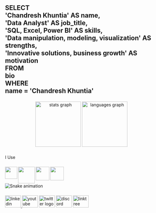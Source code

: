 <h2 align="left">SELECT<br>'Chandresh Khuntia' AS name,<br>'Data Analyst' AS job_title,<br>'SQL, Excel, Power BI' AS skills,<br>'Data manipulation, modeling, visualization' AS strengths,<br>'Innovative solutions, business growth' AS motivation<br>FROM<br>bio<br>WHERE<br>name = 'Chandresh Khuntia'</h2>

###

<div align="center">
  <img src="https://github-readme-stats.vercel.app/api?username=chandreshkhuntia&hide_title=false&hide_rank=false&show_icons=true&include_all_commits=true&count_private=true&disable_animations=false&theme=dracula&locale=en&hide_border=false" height="150" alt="stats graph"  />
  <img src="https://github-readme-stats.vercel.app/api/top-langs?username=chandreshkhuntia&locale=en&hide_title=false&layout=compact&card_width=320&langs_count=5&theme=dracula&hide_border=false" height="150" alt="languages graph"  />
</div>

###

<p align="left">I Use</p>

###

<img align="left" height="40" src="https://th.bing.com/th/id/OIP.W-PtkfGrSAbvn91pfFxJHwAAAA?pid=ImgDet&rs=1"  />

###

<img align="left" height="55" src="https://logodownload.org/wp-content/uploads/2020/04/excel-logo-0.png"  />

###

<img align="left" height="45" src="https://www.tigloo.es/wp-content/uploads/2021/08/Power_BI_Logo-1.png"  />

###

<img align="left" height="45" src="https://blog.trdesigner.net/wp-content/uploads/logoAzureSql.png"  />

###

<br clear="both">

<img src="https://raw.githubusercontent.com/chandreshkhuntia/chandreshkhuntia/blob/output/snake.svg" alt="Snake animation" />

###

<div align="left">
  <a href="https://www.linkedin.com/in/chandresh-khuntia-abb77a245" target="_blank">
    <img src="https://raw.githubusercontent.com/maurodesouza/profile-readme-generator/master/src/assets/icons/social/linkedin/default.svg" width="52" height="40" alt="linkedin logo"  />
  </a>
  <img src="https://raw.githubusercontent.com/maurodesouza/profile-readme-generator/master/src/assets/icons/social/youtube/default.svg" width="52" height="40" alt="youtube logo"  />
  <img src="https://raw.githubusercontent.com/maurodesouza/profile-readme-generator/master/src/assets/icons/social/twitter/default.svg" width="52" height="40" alt="twitter logo"  />
  <img src="https://raw.githubusercontent.com/maurodesouza/profile-readme-generator/master/src/assets/icons/social/discord/default.svg" width="52" height="40" alt="discord logo"  />
  <img src="https://raw.githubusercontent.com/maurodesouza/profile-readme-generator/master/src/assets/icons/social/linktree/default.svg" width="52" height="40" alt="linktree logo"  />
</div>

###
